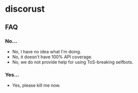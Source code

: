 # discorust

## FAQ

### No...

- No, I have no idea what I'm doing.
- No, it doesn't have 100% API coverage.
- No, we do not provide help for using ToS-breaking selfbots.

### Yes...

- Yes, please kill me now.
